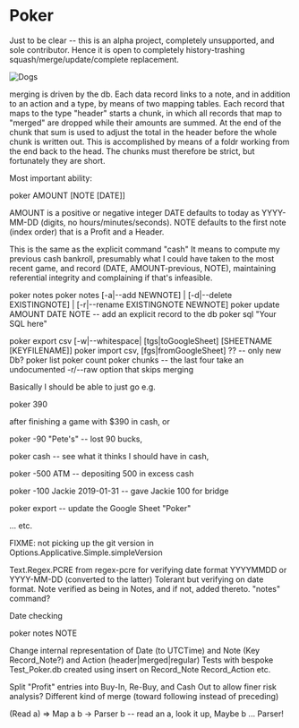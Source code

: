 # Poker
Just to be clear -- this is an alpha project, completely unsupported, and sole contributor.  Hence it is open to completely history-trashing squash/merge/update/complete replacement.


![Dogs](https://github.com/scottcmarks/Poker/blob/feature/sqlite/dogs.jpg)

merging is driven by the db.  Each data record links to a note, and in addition to an action and a type, by means of two mapping tables.  Each record that maps to the type "header" starts a chunk, in which all records that map to "merged" are dropped while their amounts are summed.  At the end of the chunk that sum is used to adjust the total in the header before the whole chunk is written out.  This is accomplished by means of a foldr working from the end back to the head.  The chunks must therefore be strict, but fortunately they are short.

Most important ability:

poker AMOUNT [NOTE [DATE]]

AMOUNT is a positive or negative integer
DATE defaults to today as YYYY-MM-DD (digits, no hours/minutes/seconds).
NOTE defaults to the first note (index order) that is a Profit and a Header.

This is the same as the explicit command "cash"
It means to compute my previous cash bankroll, presumably what I could have taken to the most recent game, and record (DATE, AMOUNT-previous, NOTE),
maintaining referential integrity and complaining if that's infeasible.

poker notes
poker notes [-a|--add NEWNOTE]
          | [-d|--delete EXISTINGNOTE]
          | [-r|--rename EXISTINGNOTE NEWNOTE]
poker update AMOUNT DATE NOTE -- add an explicit record to the db
poker sql "Your SQL here"

poker export csv [-w|--whitespace|
             [tgs|toGoogleSheet] [SHEETNAME [KEYFILENAME]]
poker import csv, [fgs|fromGoogleSheet] ?? -- only new Db?
poker list
poker count
poker chunks
-- the last four take an undocumented -r/--raw option that skips merging

Basically I should be able to just go e.g.

poker 390

after finishing a game with $390 in cash, or

poker -90 "Pete's"   -- lost 90 bucks,

poker cash -- see what it thinks I should have in cash,

poker -500 ATM  -- depositing 500 in excess cash

poker -100 Jackie 2019-01-31  -- gave Jackie 100 for bridge

poker export  -- update the Google Sheet "Poker"

... etc.


FIXME: not picking up the git version in Options.Applicative.Simple.simpleVersion

Text.Regex.PCRE from regex-pcre for verifying date format YYYYMMDD or YYYY-MM-DD (converted to the latter)
Tolerant but verifying on date format.
Note verified as being in Notes, and if not, added thereto.
"notes" command?

Date checking

poker notes NOTE

Change internal representation of Date (to UTCTime) and Note (Key Record_Note?) and Action (header|merged|regular)
Tests with bespoke Test_Poker.db created using insert on Record_Note Record_Action etc.

Split "Profit" entries into Buy-In, Re-Buy, and Cash Out to allow finer risk analysis?  Different kind of merge (toward following instead of preceding)


(Read a) => Map a b -> Parser b -- read an a, look it up, Maybe b ... Parser!
